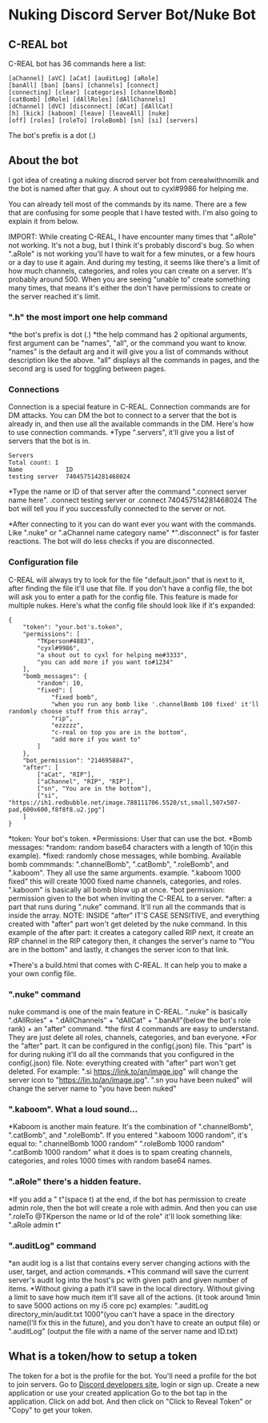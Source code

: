 # Nuking Discord Server Bot/Nuke Bot
## C-REAL bot
 C-REAL bot has 36 commands here a list:
```
[aChannel] [aVC] [aCat] [auditLog] [aRole] 
[banAll] [ban] [bans] [channels] [connect] 
[connecting] [clear] [categories] [channelBomb] 
[catBomb] [dRole] [dAllRoles] [dAllChannels] 
[dChannel] [dVC] [disconnect] [dCat] [dAllCat] 
[h] [kick] [kaboom] [leave] [leaveAll] [nuke] 
[off] [roles] [roleTo] [roleBomb] [sn] [si] [servers] 
```
The bot's prefix is a dot (.)

## About the bot
I got idea of creating a nuking discrod server bot from cerealwithnomilk and the bot is named after that guy.
A shout out to cyxl#9986 for helping me.

You can already tell most of the commands by its name.
There are a few that are confusing for some people that I have tested with. I'm also going to explain it from below.

IMPORT: While creating C-REAL, I have encounter many times that ".aRole" not working. It's not a bug, but I think it's probably discord's bug. So when ".aRole" is not working you'll have to wait for a few minutes, or a few hours or a day to use it again. And during my testing, it seems like there's a limit of how much channels, categories, and roles you can create on a server. It's probably around 500. When you are seeing "unable to" create something many times, that means it's either the don't have permissions to create or the server reached it's limit.

### ".h" the most import one help command
*the bot's prefix is dot (.)
*the help command has 2 opitional arguments, first argument can be "names", "all", or the command you want to know. "names" is the default arg and it will give you a list of commands without description like the above. "all" displays all the commands in pages, and the second arg is used for toggling between pages.

### Connections
Connection is a special feature in C-REAL. Connection commands are for DM attacks. You can DM the bot to connect to a server that the bot is already in, and then use all the available commands in the DM.
Here's how to use connection commands.
*Type ".servers", it'll give you a list of servers that the bot is in.
```
Servers
Total count: 1
Name            ID
testing server  740457514281468024
```

*Type the name or ID of that server after the command ".connect server name here".
.connect testing server
or
.connect 740457514281468024
The bot will tell you if you successfully connected to the server or not.

*After connecting to it you can do want ever you want with the commands. Like ".nuke" or ".aChannel name category name"
*".disconnect" is for faster reactions. The bot will do less checks if you are disconnected.

### Configuration file
C-REAL will always try to look for the file "default.json" that is next to it, after finding the file it'll use that file. If you don't have a config file, the bot will ask you to enter a path for the config file. This feature is made for multiple nukes.
Here's what the config file should look like if it's expanded:
```
{
	"token": "your.bot's.token",
	"permissions": [
		"TKperson#4883",
		"cyxl#9986",
		"a shout out to cyxl for helping me#3333",
		"you can add more if you want to#1234"
	],
	"bomb_messages": {
		"random": 10,
		"fixed": [
			"fixed bomb",
			"when you run any bomb like '.channelBomb 100 fixed' it'll randomly choose stuff from this array",
			"rip",
			"ezzzzz",
			"c-real on top you are in the bottom",
			"add more if you want to"
		]
	},
	"bot_permission": "2146958847",
	"after": [
		["aCat", "RIP"],
		["aChannel", "RIP", "RIP"],
		["sn", "You are in the bottom"],
		["si", "https://ih1.redbubble.net/image.788111706.5520/st,small,507x507-pad,600x600,f8f8f8.u2.jpg"]
	]
}
```
*token: Your bot's token.
*Permissions: User that can use the bot.
*Bomb messages:
 *random: random base64 characters with a length of 10(in this example).
 *fixed: randomly chose messages, while bombing.
Available bomb commmands: ".channelBomb", ".catBomb", ".roleBomb", and ".kaboom". They all use the same arguments. example. ".kaboom 1000 fixed" this will create 1000 fixed name channels, categories, and roles. ".kaboom" is basically all bomb blow up at once.
*bot permission: permission given to the bot when inviting the C-REAL to a server.
*after: a part that runs during ".nuke" command. It'll run all the commands that is inside the array. NOTE: INSIDE "after" IT'S CASE SENSITIVE, and everything created with "after" part won't get deleted by the nuke command.
In this example of the after part:
it creates a category called RIP
next, it create an RIP channel in the RIP category
then, it changes the server's name to "You are in the bottom"
and lastly, it changes the server icon to that link.

*There's a build.html that comes with C-REAL. It can help you to make a your own config file.

### ".nuke" command
nuke command is one of the main feature in C-REAL. ".nuke" is basically ".dAllRoles" + ".dAllChannels" + "dAllCat" + ".banAll"(below the bot's role rank) + an "after" command.
*the first 4 commands are easy to understand. They are just delete all roles, channels, categories, and ban everyone.
*For the "after" part. It can be configured in the config(.json) file. This "part" is for during nuking it'll do all the commands that you configured in the config(.json) file. Note: everything created with "after" part won't get deleted.
For example:
".si https://link.to/an/image.jpg" will change the server icon to "https://lin.to/an/image.jpg".
".sn you have been nuked" will change the server name to "you have been nuked"

### ".kaboom". What a loud sound...
*Kaboom is another main feature. It's the combination of ".channelBomb", ".catBomb", and ".roleBomb".
If you entered ".kaboom 1000 random", it's equal to:
".channelBomb 1000 random"
".roleBomb 1000 random"
".catBomb 1000 random"
what it does is to spam creating channels, categories, and roles 1000 times with random base64 names.

### ".aRole" there's a hidden feature.
*If you add a " t"(space t) at the end, if the bot has permission to create admin role, then the bot will create a role with admin. And then you can use ".roleTo @TKperson the name or Id of the role"
it'll look something like: ".aRole admin t"

### ".auditLog" command
*an audit log is a list that contains every server changing actions with the user, target, and action commands.
*This command will save the current server's audit log into the host's pc with given path and given number of items.
*Without giving a path it'll save in the local directory. Without giving a limit to save how much item it'll save all of the actions. (it took around 1min to save 5000 actions on my i5 core pc)
examples:
".auditLog directory_min/audit.txt 1000"(you can't have a space in the directory name(I'll fix this in the future), and you don't have to create an output file)
or
".auditLog" (output the file with a name of the server name and ID.txt)

## What is a token/how to setup a token
 The token for a bot is the profile for the bot. You'll need a profile for the bot to join servers.
 Go to [Discord developers site](https://discord.com/developers/applications), login or sign up.
 Create a new application or use your created application
 Go to the bot tap in the application.
 Click on add bot.
 And then click on "Click to Reveal Token" or "Copy" to get your token.
